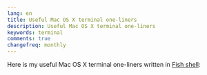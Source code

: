 ```yaml
---
lang: en
title: Useful Mac OS X terminal one-liners
description: Useful Mac OS X terminal one-liners
keywords: terminal
comments: true
changefreq: monthly
---
```


Here is my useful Mac OS X terminal one-liners written in [Fish shell](https://fishshell.com):

<script src="https://gist.githubusercontent.com/a1ip/acc83b7d4e5faa55b432.js">
</script>
